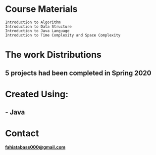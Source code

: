 # Course Materials
    Introduction to Algorithm 
    Introduction to Data Structure 
    Introduction to Java Language
    Introduction to Time Complexity and Space Complexity
  
# The work Distributions
 ## 5 projects had been completed in Spring 2020

# Created Using:
  ## - Java

# Contact
**fahiatabass000@gmail.com**
